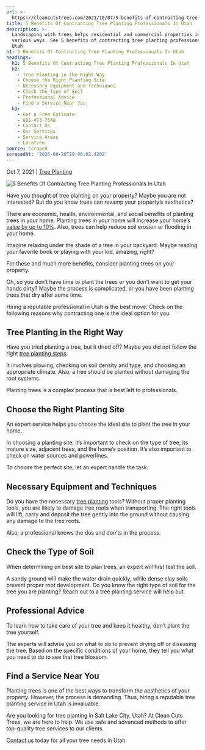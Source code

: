 ```yaml
---
url: >-
  https://cleancutstrees.com/2021/10/07/5-benefits-of-contracting-tree-planting-professionals-in-utah/
title: 5 Benefits Of Contracting Tree Planting Professionals In Utah
description: >-
  Landscaping with trees helps residential and commercial properties in Utah in
  various ways. See 5 benefits of contracting tree planting professionals in
  Utah
h1: 5 Benefits Of Contracting Tree Planting Professionals In Utah
headings:
  h1: 5 Benefits Of Contracting Tree Planting Professionals In Utah
  h2:
    - Tree Planting in the Right Way
    - Choose the Right Planting Site
    - Necessary Equipment and Techniques
    - Check the Type of Soil
    - Professional Advice
    - Find a Service Near You
  h3:
    - Get A Free Estimate
    - 801-473-7548
    - Contact Us
    - Our Services
    - Service Areas
    - Location
source: scraped
scrapedAt: '2025-08-28T20:06:02.420Z'
---
```

Oct 7, 2021 | [Tree Planting](https://cleancutstrees.com/category/tree-planting/)

![5 Benefits Of Contracting Tree Planting Professionals In Utah](./assets/1d255393ea5d8a810a2314af6bc392496e07ea8f.jpeg)

Have you thought of tree planting on your property? Maybe you are not interested? But do you know trees can revamp your property’s aesthetics?

There are economic, health, environmental, and social benefits of planting trees in your home. Planting trees in your home will increase your home’s [value by up to 10%](https://www.bhg.com/health-family/finances/tree-planting-increases-home-value/). Also, trees can help reduce soil erosion or flooding in your home.

Imagine relaxing under the shade of a tree in your backyard. Maybe reading your favorite book or playing with your kid, amazing, right?

For these and much more benefits, consider planting trees on your property.

Oh, so you don’t have time to plant the trees or you don’t want to get your hands dirty? Maybe the process is complicated, or you have been planting trees that dry after some time.

Hiring a reputable professional in Utah is the best move. Check on the following reasons why contracting one is the ideal option for you.

## Tree Planting in the Right Way

Have you tried planting a tree, but it dried off? Maybe you did not follow the right [tree planting steps](https://cleancutstrees.com/7-tree-planting-tips-to-ensuring-lasting-growth/).

It involves plowing, checking on soil density and type, and choosing an appropriate climate. Also, a tree should be planted without damaging the root systems.

Planting trees is a complex process that is best left to professionals.

## Choose the Right Planting Site

An expert service helps you choose the ideal site to plant the tree in your home.

In choosing a planting site, it’s important to check on the type of tree, its mature size, adjacent trees, and the home’s position. It’s also important to check on water sources and powerlines.

To choose the perfect site, let an expert handle the task.

## Necessary Equipment and Techniques

Do you have the necessary [tree planting](https://www.southernliving.com/home-garden/gardens/tree-planting) tools? Without proper planting tools, you are likely to damage tree roots when transporting. The right tools will lift, carry and deposit the tree gently into the ground without causing any damage to the tree roots.

Also, a professional knows the dos and don’ts in the process.

## Check the Type of Soil 

When determining on best site to plan trees, an expert will first test the soil.

A sandy ground will make the water drain quickly, while dense clay soils prevent proper root development. Do you know the right type of soil for the tree you are planting? Reach out to a tree planting service will help out.

## Professional Advice

To learn how to take care of your tree and keep it healthy, don’t plant the tree yourself.

The experts will advise you on what to do to prevent drying off or diseasing the tree. Based on the specific conditions of your home, they tell you what you need to do to see that tree blossom.

## Find a Service Near You

Planting trees is one of the best ways to transform the aesthetics of your property. However, the process is demanding. Thus, hiring a reputable tree planting service in Utah is invaluable.

Are you looking for tree planting in Salt Lake City, Utah? At Clean Cuts Trees, we are here to help. We use safe and advanced methods to offer top-quality tree services to our clients.

[Contact us](https://cleancutstrees.com/contact-us/) today for all your tree needs in Utah.
